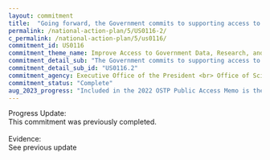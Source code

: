 ```yaml
---
layout: commitment
title:  "Going forward, the Government commits to supporting access to Federally-funded science and data through several mechanisms, including through the National Science and Technology Council’s Subcommittee on Open Science;"
permalink: /national-action-plan/5/US0116-2/
c_permalink: /national-action-plan/5/us0116/
commitment_id: US0116
commitment_theme_name: Improve Access to Government Data, Research, and Information
commitment_detail_sub: "The Government commits to supporting access to Federally-funded science and data… by permitting researchers to include publication and data sharing costs in their research budget proposals to Federal grant programs;"
commitment_detail_sub_id: "US0116.2"
commitment_agency: Executive Office of the President <br> Office of Science and Technology Policy
commitment_status: "Complete"
aug_2023_progress: "Included in the 2022 OSTP Public Access Memo is the guidance that, 'In consultation with OMB, federal agencies should allow researchers to include reasonable publication costs and costs associated with submission, curation, management of data, and special handling instructions as allowable expenses in all research budgets.'<br> Agencies are now working on their public access policies that allow for these reasonable costs. These policies are expected to be publicly posted by December 31, 2024 and will go into effect by December 31, 2025. To date, the National Institute of Health released updated guidance for including these costs and evidence of that guidance can be found here: <a href="https://sharing.nih.gov/data-management-and-sharing-policy/planning-and-budgeting-for-data-management-and-sharing/budgeting-for-data-management-sharing#after">https://sharing.nih.gov/data-management-and-sharing-policy/planning-and-budgeting-for-data-management-and-sharing/budgeting-for-data-management-sharing#after</a>."
---
```

Progress Update:<br>
This commitment was previously completed.
<br>
<br>
Evidence:<br>
See previous update

